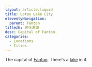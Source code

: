 ```yaml
---
layout: article.liquid
title: Lotus Lake City
eleventyNavigation:
  parent: Fanton
titlezh: 莲花湖城
desc: Capital of Fanton.
categories:
  - Locations
  - Cities
---
```


The capital of [Fanton](/world/fanton/). There's a [lake](/world/fanton/lotus-lake/) in it.
